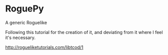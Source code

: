 # RoguePy
A generic Roguelike

Following this tutorial for the creation of it, and deviating from it where I feel it's necessary.

http://rogueliketutorials.com/libtcod/1
